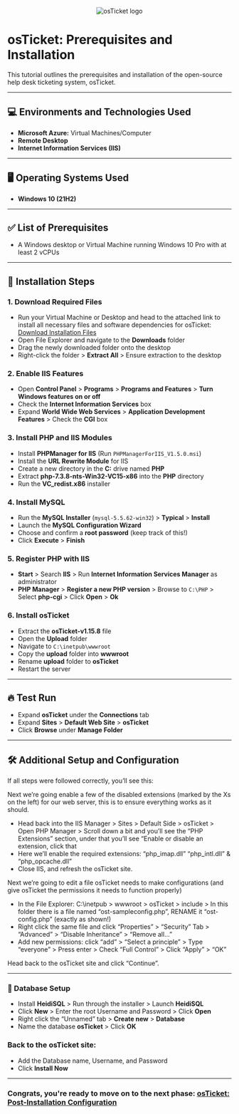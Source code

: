 <p align="center">
<img src="https://i.imgur.com/Clzj7Xs.png" alt="osTicket logo"/>
</p>

# osTicket: Prerequisites and Installation

This tutorial outlines the prerequisites and installation of the open-source help desk ticketing system, osTicket.

---

## 💻 Environments and Technologies Used
* **Microsoft Azure:** Virtual Machines/Computer
* **Remote Desktop**
* **Internet Information Services (IIS)**

---

## 🖥️ Operating Systems Used
* **Windows 10 (21H2)**

---

## ✅ List of Prerequisites
* A Windows desktop or Virtual Machine running Windows 10 Pro with at least 2 vCPUs

---

## 🚀 Installation Steps

### 1. Download Required Files
* Run your Virtual Machine or Desktop and head to the attached link to install all necessary files and software dependencies for osTicket: [Download Installation Files](https://drive.google.com/file/d/1b3RBkXTLNGXbibeMuAynkfzdBC1NnqaD/view?usp=drivesdk)
* Open File Explorer and navigate to the **Downloads** folder
* Drag the newly downloaded folder onto the desktop
* Right-click the folder > **Extract All** > Ensure extraction to the desktop

### 2. Enable IIS Features
* Open **Control Panel** > **Programs** > **Programs and Features** > **Turn Windows features on or off**
* Check the **Internet Information Services** box
* Expand **World Wide Web Services** > **Application Development Features** > Check the **CGI** box

### 3. Install PHP and IIS Modules
* Install **PHPManager for IIS** (Run `PHPManagerForIIS_V1.5.0.msi`)
* Install the **URL Rewrite Module** for IIS
* Create a new directory in the **C:** drive named **PHP**
* Extract **php-7.3.8-nts-Win32-VC15-x86** into the **PHP** directory
* Run the **VC_redist.x86** installer

### 4. Install MySQL
* Run the **MySQL Installer** (`mysql-5.5.62-win32`) > **Typical** > **Install**
* Launch the **MySQL Configuration Wizard**
* Choose and confirm a **root password** (keep track of this!)
* Click **Execute** > **Finish**

### 5. Register PHP with IIS
* **Start** > Search **IIS** > Run **Internet Information Services Manager** as administrator
* **PHP Manager** > **Register a new PHP version** > Browse to `C:\PHP` > Select **php-cgi** > Click **Open** > **Ok**

### 6. Install osTicket
* Extract the **osTicket-v1.15.8** file
* Open the **Upload** folder
* Navigate to `C:\inetpub\wwwroot`
* Copy the **upload** folder into **wwwroot**
* Rename **upload** folder to **osTicket**
* Restart the server

---

## 🔥 Test Run
* Expand **osTicket** under the **Connections** tab
* Expand **Sites** > **Default Web Site** > **osTicket**
* Click **Browse** under **Manage Folder**

---

## 🛠️ Additional Setup and Configuration

If all steps were followed correctly, you’ll see this:

Next we’re going enable a few of the disabled extensions (marked by the Xs on the left) for our web server, this is to ensure everything works as it should.

* Head back into the IIS Manager > Sites > Default Side > osTicket > Open PHP Manager > Scroll down a bit and you’ll see the “PHP Extensions” section, under that you’ll see “Enable or disable an extension, click that
* Here we’ll enable the required extensions: “php_imap.dll” “php_intl.dll” & “php_opcache.dll”
* Close IIS, and refresh the osTicket site.

Next we’re going to edit a file osTicket needs to make configurations (and give osTicket the permissions it needs to function properly)

* In the File Explorer: C:\inetpub > wwwroot > osTicket > include > In this folder there is a file named “ost-sampleconfig.php”, RENAME it “ost-config.php” (exactly as shown!)
* Right click the same file and click “Properties” > “Security” Tab > “Advanced” > “Disable Inheritance” > “Remove all…”
* Add new permissions: click “add” > “Select a principle” > Type “everyone” > Press enter > Check “Full Control” > Click “Apply” > “OK”

Head back to the osTicket site and click “Continue”.

---

### 🛜 Database Setup

* Install **HeidiSQL** > Run through the installer > Launch **HeidiSQL**
* Click **New** > Enter the root Username and Password > Click **Open**
* Right click the “Unnamed” tab > **Create new** > **Database**
* Name the database **osTicket** > Click **OK**

### Back to the osTicket site: 

* Add the Database name, Username, and Password
* Click **Install Now**

---

### Congrats, you're ready to move on to the next phase: **<a href="https://github.com/00JMB/osTicket-Post-Installation-Configuration">osTicket: Post-Installation Configuration**

